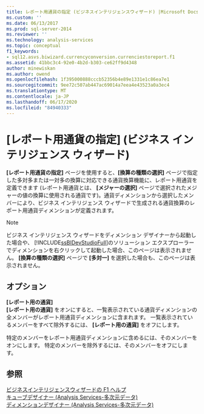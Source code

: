 ```yaml
---
title: レポート用通貨の指定 (ビジネスインテリジェンスウィザード) |Microsoft Docs
ms.custom: ''
ms.date: 06/13/2017
ms.prod: sql-server-2014
ms.reviewer: ''
ms.technology: analysis-services
ms.topic: conceptual
f1_keywords:
- sql12.asvs.biwizard.currencyconversion.currenciestoreport.f1
ms.assetid: 41bbc3c4-92e0-4b2d-b303-ce62ff9d4348
author: minewiskan
ms.author: owend
ms.openlocfilehash: 1f395000888cccb52356b4e89e1331e1c86ea7e1
ms.sourcegitcommit: 9ee72c507ab447ac69014a7eea4e43523a0a3ec4
ms.translationtype: MT
ms.contentlocale: ja-JP
ms.lasthandoff: 06/17/2020
ms.locfileid: "84940333"
---
```

# <a name="specify-reporting-currencies-business-intelligence-wizard"></a>[レポート用通貨の指定] (ビジネス インテリジェンス ウィザード)
  **[レポート用通貨の指定]** ページを使用すると、**[換算の種類の選択]** ページで指定した多対多または一対多の換算に対応できる通貨換算機能に、レポート用通貨を定義できます  (レポート用通貨とは、 **[メジャーの選択]** ページで選択されたメジャーの値の換算に使用される通貨です)。通貨ディメンションから選択したメンバーにより、ビジネス インテリジェンス ウィザードで生成される通貨換算のレポート用通貨ディメンションが定義されます。  
  
> [!NOTE]  
>  ビジネス インテリジェンス ウィザードをディメンション デザイナーから起動した場合や、 [!INCLUDE[ssBIDevStudioFull](../includes/ssbidevstudiofull-md.md)]のソリューション エクスプローラーでディメンションを右クリックして起動した場合、このページは表示されません。 **[換算の種類の選択]** ページで **[多対一]** を選択した場合も、このページは表示されません。  
  
## <a name="options"></a>オプション  
 **[レポート用の通貨]**  
 **[レポート用の通貨]** をオンにすると、一覧表示されている通貨ディメンションの全メンバーがレポート用通貨ディメンションに含まれます。 一覧表示されているメンバーをすべて除外するには、 **[レポート用の通貨]** をオフにします。  
  
 特定のメンバーをレポート用通貨ディメンションに含めるには、そのメンバーをオンにします。 特定のメンバーを除外するには、そのメンバーをオフにします。  
  
## <a name="see-also"></a>参照  
 [ビジネスインテリジェンスウィザードの F1 ヘルプ](business-intelligence-wizard-f1-help.md)   
 [キューブデザイナー &#40;Analysis Services-多次元データ&#41;](cube-designer-analysis-services-multidimensional-data.md)   
 [ディメンションデザイナー &#40;Analysis Services-多次元データ&#41;](dimension-designer-analysis-services-multidimensional-data.md)  
  
  
